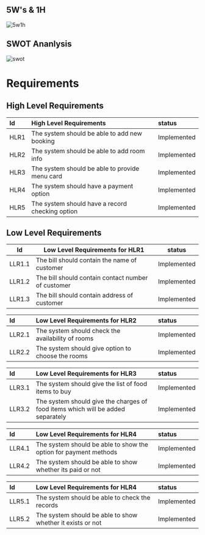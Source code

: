 ##  5W's & 1H
![5w1h](https://user-images.githubusercontent.com/98824269/161337925-21dd2ce0-9545-4be9-8ed6-cc92758e9c9a.png)



##  SWOT Ananlysis
![swot](https://user-images.githubusercontent.com/98824269/161337958-8cfb01b4-67f2-42b8-b20b-97ea2ae55f41.png)

#  Requirements

## High Level Requirements
| Id          |  High Level Requirements  |    status  |
| :--        | :--          |   :--     |
| HLR1        | The system should be able to add new booking    | Implemented |
| HLR2        | The system should be able to add room info |  Implemented|
| HLR3        | The system should be able to provide menu card | Implemented |
| HLR4        | The system should have а payment option | Implemented |
| HLR5        | The system should have а record checking option | Implemented |

## Low Level Requirements
| Id          | Low Level Requirements for HLR1   |    status  |
| -----       | -----                             | ------     |
| LLR1.1      | The bill should contain the name of customer   | Implemented |
| LLR1.2      | The bill should contain contact number of customer | Implemented |
| LLR1.3      | The bill should contain address of customer   | Implemented |



| Id          | Low Level Requirements for HLR2   |    status   |
| :--         | :--                               |   :--       |
| LLR2.1      | The system should check the availability of rooms | Implemented |
| LLR2.2      | The system should give option to choose the rooms | Implemented |


| Id          | Low Level Requirements for HLR3   |    status  |
| :--        | :--          |   :--     |
| LLR3.1        |The system should give the list of food items to buy   | Implemented |
| LLR3.2        | The system should give the charges of food items which will be added separately | Implemented |

| Id          | Low Level Requirements for HLR4   |    status  |
| :--        | :--          |   :--     |
| LLR4.1        | The system should be able to show the option for payment methods |  Implemented|
| LLR4.2        | The system should be able to show whether its paid or not  |Implemented  |

| Id          | Low Level Requirements for HLR4   |    status  |
| :--        | :--          |   :--     |
| LLR5.1        | The system should be able to check the records |  Implemented|
| LLR5.2        | The system should be able to show whether it exists or not  |Implemented  |


